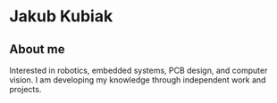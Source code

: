 # Jakub Kubiak


## About me
Interested in robotics, embedded systems, PCB design, and computer vision. I am developing my knowledge through independent work and projects. 


